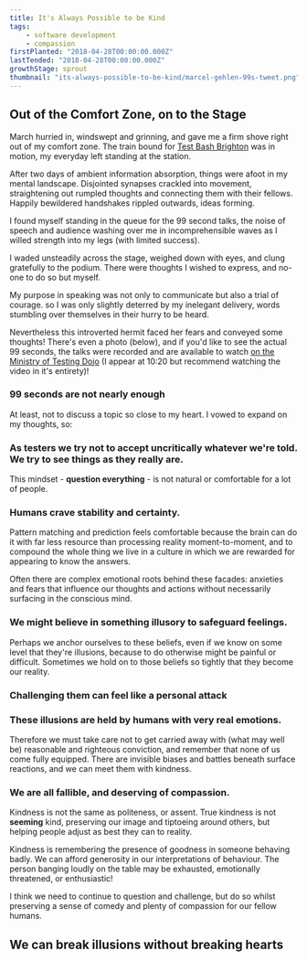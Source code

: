 ```yaml
---
title: It's Always Possible to be Kind
tags: 
    - software development
    - compassion
firstPlanted: "2018-04-28T00:00:00.000Z"
lastTended: "2018-04-28T00:00:00.000Z"
growthStage: sprout
thumbnail: "its-always-possible-to-be-kind/marcel-gehlen-99s-tweet.png"
---
```


## Out of the Comfort Zone, on to the Stage
March hurried in, windswept and grinning, and gave me a firm shove right out of my comfort zone.
The train bound for [Test Bash Brighton](https://dojo.ministryoftesting.com/events/testbash-brighton-2018) was in motion, my everyday left standing at the station.

After two days of ambient information absorption, things were afoot in my mental landscape. Disjointed synapses crackled into movement, straightening out rumpled thoughts and connecting them with their fellows. Happily bewildered handshakes rippled outwards, ideas forming.

I found myself standing in the queue for the 99 second talks, the noise of speech and audience washing over me in incomprehensible waves as I willed strength into my legs (with limited success).

<spacer height=4 ></spacer>

<note-illustration-image
    src="its-always-possible-to-be-kind/queue.png"
    alt="tbd">
</note-illustration-image>

I waded unsteadily across the stage, weighed down with eyes, and clung gratefully to the podium.
There were thoughts I wished to express, and no-one to do so but myself.

<note-illustration-image
    src="its-always-possible-to-be-kind/heartbeat.png"
    alt="tbd">
</note-illustration-image>

My purpose in speaking was not only to communicate but also a trial of courage. so I was only slightly deterred by my inelegant delivery, words stumbling over themselves in their hurry to be heard.

Nevertheless this introverted hermit faced her fears and conveyed some thoughts! There's even a photo (below), and if you'd like to see the actual 99 seconds, the talks were recorded and are available to watch [on the Ministry of Testing Dojo](https://dojo.ministryoftesting.com/dojo/lessons/99-second-talks-testbash-brighton-2018) (I appear at 10:20 but recommend watching the video in it's entirety)!

<note-tweet-image
    src="its-always-possible-to-be-kind/rosie-hamilton-99s-tweet.png"
    alt="Tweet from Rosie Hamilton reads: @constancehermit Consider that All humans are fallible, so be kind"
    link="https://twitter.com/Rosicadia/status/974700468755664897">
</note-tweet-image>

### 99 seconds are not nearly enough
At least, not to discuss a topic so close to my heart. I vowed to expand on my thoughts, so:


### As testers we try not to accept uncritically whatever we're told. We try to see things as they really are.
This mindset - **question everything** - is not natural or comfortable for a lot of people.

<note-illustration-image
    src="its-always-possible-to-be-kind/dont-accept-uncritically-1.png"
    alt="tbd">
</note-illustration-image>

### Humans crave stability and certainty.
Pattern matching and prediction feels comfortable because the brain can do it with far less resource than processing reality moment-to-moment, and to compound the whole thing we live in a culture in which we are rewarded for appearing to know the answers.

<note-illustration-image
    src="its-always-possible-to-be-kind/dont-accept-uncritically-2.png"
    alt="tbd">
</note-illustration-image>

Often there are complex emotional roots behind these facades: anxieties and fears that influence our thoughts and actions without necessarily surfacing in the conscious mind.

<note-illustration-image
    src="its-always-possible-to-be-kind/crave-certainty.png"
    alt="tbd">
</note-illustration-image>

### We might believe in something illusory to safeguard feelings.

<note-illustration-image
    src="its-always-possible-to-be-kind/denial.png"
    alt="tbd">
</note-illustration-image>


Perhaps we anchor ourselves to these beliefs, even if we know on some level that they're illusions, because to do otherwise might be painful or difficult.
Sometimes we hold on to those beliefs so tightly that they become our reality.

### Challenging them can feel like a personal attack

<note-illustration-image
    src="its-always-possible-to-be-kind/mistakes.png"
    alt="tbd">
</note-illustration-image>

<note-tweet-image
    src="its-always-possible-to-be-kind/marcel-gehlen-99s-tweet.png"
    alt="Tweet from Marcel Gehlen reads: Constance talks about how people can have problems with testers questioning everything. We need to be prepared for that."
    link="https://twitter.com/Marcel_Gehlen/status/974698467355394051">
</note-tweet-image>

### These illusions are held by humans with very real emotions.
Therefore we must take care not to get carried away with (what may well be) reasonable and righteous conviction, and remember that none of us come fully equipped. 
There are invisible biases and battles beneath surface reactions, and we can meet them with kindness.

<note-illustration-image
    src="its-always-possible-to-be-kind/compassion.png"
    alt="tbd">
</note-illustration-image>

### We are all fallible, and deserving of compassion.
Kindness is not the same as politeness, or assent. True kindness is not **seeming** kind, preserving our image and tiptoeing around others, but helping people adjust as best they can to reality.

Kindness is remembering the presence of goodness in someone behaving badly. We can afford generosity in our interpretations of behaviour. 
The person banging loudly on the table may be exhausted, emotionally threatened, or enthusiastic!

<note-illustration-image
    src="its-always-possible-to-be-kind/dont-worry.png"
    alt="tbd">
</note-illustration-image>

I think we need to continue to question and challenge, but do so whilst preserving a sense of comedy and plenty of compassion for our fellow humans.

## We can break illusions without breaking hearts

<note-tweet-image
    src="its-always-possible-to-be-kind/gem-hill-99s-tweet.png"
    alt="Tweet from Gem Hill reads: 'we can break illusions without breaking hearts' @constancehermit rocking a 99s talk"
    link="https://twitter.com/Gem_Hill/status/974698687854202882">
</note-tweet-image>